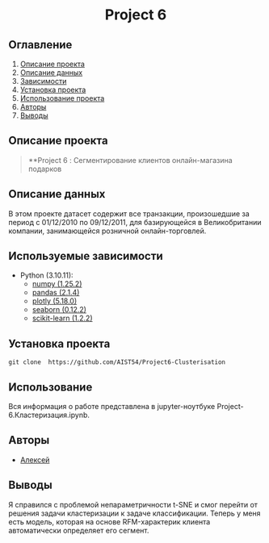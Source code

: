 # <center> Project 6 </center>
## Оглавление
1. [Описание проекта](#Описание-проекта)
2. [Описание данных](#Описание-данных)
3. [Зависимости](#Зависимости)
4. [Установка проекта](#Установка-проекта)
5. [Использование проекта](#Использование-проекта)
6. [Авторы](#Авторы)
7. [Выводы](Использование-проекта)

## Описание проекта

> **Project 6 : Сегментирование клиентов онлайн-магазина подарков

## Описание данных
В этом проекте датасет содержит все транзакции, произошедшие за период с 01/12/2010 по 09/12/2011, для базирующейся в Великобритании компании, занимающейся розничной онлайн-торговлей.
 

## Используемые зависимости
* Python (3.10.11):
    * [numpy (1.25.2)](https://numpy.org)
    * [pandas (2.1.4)](https://pandas.pydata.org)
    * [plotly (5.18.0)](https://plotly.pydata.org)
    * [seaborn (0.12.2)](https://seaborn.pydata.org)
    * [scikit-learn (1.2.2)](https://scikit-learn.org)
## Установка проекта

```
git clone  https://github.com/AIST54/Project6-Clusterisation
```

## Использование
Вся информация о работе представлена в jupyter-ноутбуке Project-6.Кластеризация.ipynb.

## Авторы

* [Алексей]()

## Выводы

Я справился с проблемой непараметричности t-SNE и смог перейти от решения задачи кластеризации к задаче классификации. Теперь у меня есть модель, которая на основе RFM-характерик клиента автоматически определяет его сегмент.






